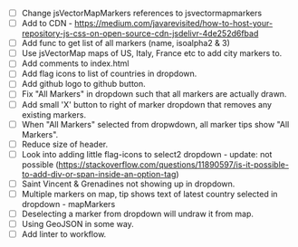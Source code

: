 - [ ] Change jsVectorMapMarkers references to jsvectormapmarkers
- [ ] Add to CDN - https://medium.com/javarevisited/how-to-host-your-repository-js-css-on-open-source-cdn-jsdelivr-4de252d6fbad
- [ ] Add func to get list of all markers (name, isoalpha2 & 3)
- [ ] Use jsVectorMap maps of US, Italy, France etc to add city markers to.
- [ ] Add comments to index.html 
- [ ] Add flag icons to list of countries in dropdown.
- [ ] Add github logo to github button.
- [ ] Fix "All Markers" in dropdown such that all markers are actually drawn.
- [ ] Add small 'X' button to right of marker dropdown that removes any existing markers.
- [ ] When "All Markers" selected from dropwdown, all marker tips show "All Markers".
- [ ] Reduce size of header.
- [ ] Look into adding little flag-icons to select2 dropdown - update: not possible (https://stackoverflow.com/questions/11890597/is-it-possible-to-add-div-or-span-inside-an-option-tag)
- [ ] Saint Vincent & Grenadines not showing up in dropdown.
- [ ] Multiple markers on map, tip shows text of latest country selected in dropdown - mapMarkers
- [ ] Deselecting a marker from dropdown will undraw it from map.
- [ ] Using GeoJSON in some way.
- [ ] Add linter to workflow.